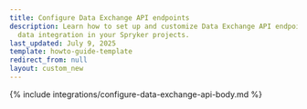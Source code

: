 ```yaml
---
title: Configure Data Exchange API endpoints
description: Learn how to set up and customize Data Exchange API endpoints to streamline
  data integration in your Spryker projects.
last_updated: July 9, 2025
template: howto-guide-template
redirect_from: null
layout: custom_new
---
```


{% include integrations/configure-data-exchange-api-body.md %}
